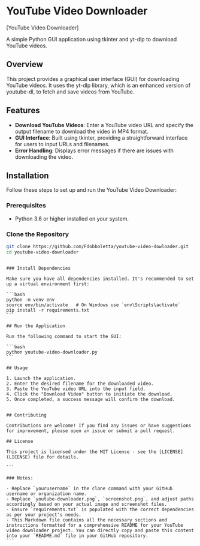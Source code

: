 # YouTube Video Downloader

[YouTube Video Downloader]

A simple Python GUI application using tkinter and yt-dlp to download YouTube videos.

## Overview

This project provides a graphical user interface (GUI) for downloading YouTube videos. It uses the yt-dlp library, which is an enhanced version of youtube-dl, to fetch and save videos from YouTube.

## Features

- **Download YouTube Videos**: Enter a YouTube video URL and specify the output filename to download the video in MP4 format.
- **GUI Interface**: Built using tkinter, providing a straightforward interface for users to input URLs and filenames.
- **Error Handling**: Displays error messages if there are issues with downloading the video.

## Installation

Follow these steps to set up and run the YouTube Video Downloader:

### Prerequisites

- Python 3.6 or higher installed on your system.

### Clone the Repository

```bash
git clone https://github.com/Fdobboletta/youtube-video-dowloader.git
cd youtube-video-downloader
```

````

### Install Dependencies

Make sure you have all dependencies installed. It's recommended to set up a virtual environment first:

```bash
python -m venv env
source env/bin/activate   # On Windows use `env\Scripts\activate`
pip install -r requirements.txt
```

## Run the Application

Run the following command to start the GUI:

```bash
python youtube-video-downloader.py
```

## Usage

1. Launch the application.
2. Enter the desired filename for the downloaded video.
3. Paste the YouTube video URL into the input field.
4. Click the "Download Video" button to initiate the download.
5. Once completed, a success message will confirm the download.


## Contributing

Contributions are welcome! If you find any issues or have suggestions for improvement, please open an issue or submit a pull request.

## License

This project is licensed under the MIT License - see the [LICENSE](LICENSE) file for details.

```

### Notes:

- Replace `yourusername` in the clone command with your GitHub username or organization name.
- Replace `youtube-downloader.png`, `screenshot.png`, and adjust paths accordingly based on your actual image and screenshot files.
- Ensure `requirements.txt` is populated with the correct dependencies as per your project's needs.
- This Markdown file contains all the necessary sections and instructions formatted for a comprehensive README for your YouTube video downloader project. You can directly copy and paste this content into your `README.md` file in your GitHub repository.
```
````
